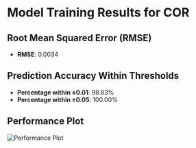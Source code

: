 # Model Training Results for COR

## Root Mean Squared Error (RMSE)
- **RMSE**: 0.0034

## Prediction Accuracy Within Thresholds
- **Percentage within ±0.01**: 98.83%
- **Percentage within ±0.05**: 100.00%

## Performance Plot
![Performance Plot](../imgs/COR.png)
